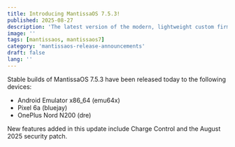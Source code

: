 ```yaml
---
title: Introducing MantissaOS 7.5.3!
published: 2025-08-27
description: 'The latest version of the modern, lightweight custom firmware comes packed with new features and optimizations!'
image: ''
tags: [mantissaos, mantissaos7]
category: 'mantissaos-release-announcements'
draft: false 
lang: ''
---
```

Stable builds of MantissaOS 7.5.3 have been released today to the following devices:

- Android Emulator x86_64 (emu64x)
- Pixel 6a (bluejay)
- OnePlus Nord N200 (dre)

New features added in this update include Charge Control and the August 2025 security patch.